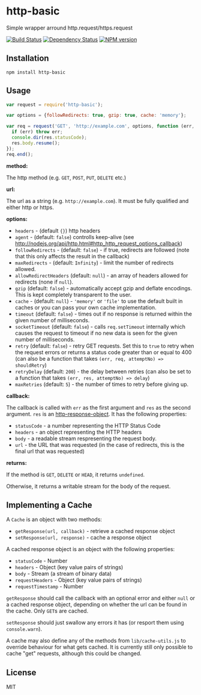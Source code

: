 # http-basic

Simple wrapper arround http.request/https.request

[![Build Status](https://img.shields.io/travis/ForbesLindesay/http-basic/master.svg)](https://travis-ci.org/ForbesLindesay/http-basic)
[![Dependency Status](https://img.shields.io/david/ForbesLindesay/http-basic.svg)](https://david-dm.org/ForbesLindesay/http-basic)
[![NPM version](https://img.shields.io/npm/v/http-basic.svg)](https://www.npmjs.org/package/http-basic)

## Installation

    npm install http-basic

## Usage

```js
var request = require('http-basic');

var options = {followRedirects: true, gzip: true, cache: 'memory'};

var req = request('GET', 'http://example.com', options, function (err, res) {
  if (err) throw err;
  console.dir(res.statusCode);
  res.body.resume();
});
req.end();
```

**method:**

The http method (e.g. `GET`, `POST`, `PUT`, `DELETE` etc.)

**url:**

The url as a string (e.g. `http://example.com`).  It must be fully qualified and either http or https.

**options:**

 - `headers` - (default `{}`) http headers
 - `agent` - (default: `false`) controlls keep-alive (see http://nodejs.org/api/http.html#http_http_request_options_callback)
 - `followRedirects` - (default: `false`) - if true, redirects are followed (note that this only affects the result in the callback)
 - `maxRedirects` - (default: `Infinity`) - limit the number of redirects allowed.
 - `allowRedirectHeaders` (default: `null`) - an array of headers allowed for redirects (none if `null`).
 - `gzip` (default: `false`) - automatically accept gzip and deflate encodings.  This is kept completely transparent to the user.
 - `cache` - (default: `null`) - `'memory'` or `'file'` to use the default built in caches or you can pass your own cache implementation.
 - `timeout` (default: `false`) - times out if no response is returned within the given number of milliseconds.
 - `socketTimeout` (default: `false`) - calls `req.setTimeout` internally which causes the request to timeout if no new data is seen for the given number of milliseconds.
 - `retry` (default: `false`) - retry GET requests.  Set this to `true` to retry when the request errors or returns a status code greater than or equal to 400 (can also be a function that takes `(err, req, attemptNo) => shouldRetry`)
 - `retryDelay` (default: `200`) - the delay between retries (can also be set to a function that takes `(err, res, attemptNo) => delay`)
 - `maxRetries` (default: `5`) - the number of times to retry before giving up.

**callback:**

The callback is called with `err` as the first argument and `res` as the second argument. `res` is an [http-response-object](https://github.com/ForbesLindesay/http-response-object).  It has the following properties:

 - `statusCode` - a number representing the HTTP Status Code
 - `headers` - an object representing the HTTP headers
 - `body` - a readable stream respresenting the request body.
 - `url` - the URL that was requested (in the case of redirects, this is the final url that was requested)

**returns:**

If the method is `GET`, `DELETE` or `HEAD`, it returns `undefined`.

Otherwise, it returns a writable stream for the body of the request.

## Implementing a Cache

A `Cache` is an object with two methods:

 - `getResponse(url, callback)` - retrieve a cached response object
 - `setResponse(url, response)` - cache a response object

A cached response object is an object with the following properties:

 - `statusCode` - Number
 - `headers` - Object (key value pairs of strings)
 - `body` - Stream (a stream of binary data)
 - `requestHeaders` - Object (key value pairs of strings)
 - `requestTimestamp` - Number

`getResponse` should call the callback with an optional error and either `null` or a cached response object, depending on whether the url can be found in the cache.  Only `GET`s are cached.

`setResponse` should just swallow any errors it has (or resport them using `console.warn`).

A cache may also define any of the methods from `lib/cache-utils.js` to override behaviour for what gets cached.  It is currently still only possible to cache "get" requests, although this could be changed.

## License

  MIT
